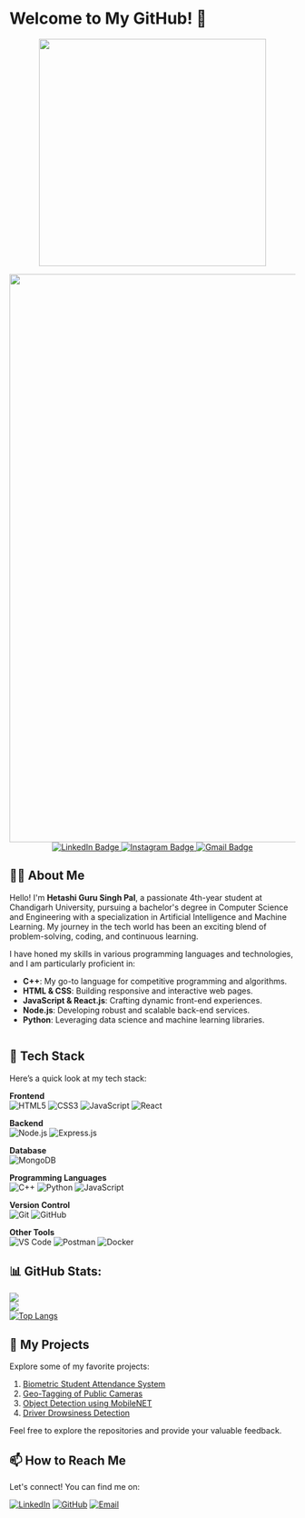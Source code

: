 
# Welcome to My GitHub! 👋


<p align="center">
  <img src="https://media4.giphy.com/media/v1.Y2lkPTc5MGI3NjExZHB1bTJlbnc5YnF1MHlnOGtndDdheHl5Z3poeDE3ODFtdmw5ZnF4aCZlcD12MV9naWZzX3NlYXJjaCZjdD1n/bGgsc5mWoryfgKBx1u/giphy.webp" width="400"/>
</p>

 <!-- Replace with an animated graphic -->

 <img src="https://user-images.githubusercontent.com/74038190/212284115-f47cd8ff-2ffb-4b04-b5bf-4d1c14c0247f.gif" width="1000">
  
  <div id="badges" align = "center">
  <a href="https://www.linkedin.com/in/guru-singh-pal/">
    <img src="https://img.shields.io/badge/LinkedIn-blue?style=for-the-badge&logo=linkedin&logoColor=white" alt="LinkedIn Badge"/>
  </a>
  <a href="https://www.instagram.com/guru.exe._">
    <img src="https://img.shields.io/badge/Instagram-black?style=for-the-badge&logo=instagram&logoColor=white" alt="Instagram Badge"/>
  </a>
  <a href="mailto:gurusingh2585@gmail.com">
    <img src="https://img.shields.io/badge/Gmail-red?style=for-the-badge&logo=gmail&logoColor=white" alt="Gmail Badge"/>
  </a>
</div>

## 👨‍💻 About Me

Hello! I'm **Hetashi Guru Singh Pal**, a passionate 4th-year student at Chandigarh University, pursuing a bachelor's degree in Computer Science and Engineering with a specialization in Artificial Intelligence and Machine Learning. My journey in the tech world has been an exciting blend of problem-solving, coding, and continuous learning.

I have honed my skills in various programming languages and technologies, and I am particularly proficient in:

- **C++**: My go-to language for competitive programming and algorithms.
- **HTML & CSS**: Building responsive and interactive web pages.
- **JavaScript & React.js**: Crafting dynamic front-end experiences.
- **Node.js**: Developing robust and scalable back-end services.
- **Python**: Leveraging data science and machine learning libraries.

<img src="https://komarev.com/ghpvc/?username=gurusinghpal&style=flat-square&color=blue" alt=""/>

## 🚀 Tech Stack

Here’s a quick look at my tech stack:

**Frontend**  
![HTML5](https://img.shields.io/badge/-HTML5-E34F26?style=flat-square&logo=html5&logoColor=white)
![CSS3](https://img.shields.io/badge/-CSS3-1572B6?style=flat-square&logo=css3)
![JavaScript](https://img.shields.io/badge/-JavaScript-F7DF1E?style=flat-square&logo=javascript&logoColor=black)
![React](https://img.shields.io/badge/-React-61DAFB?style=flat-square&logo=react&logoColor=black)

**Backend**  
![Node.js](https://img.shields.io/badge/-Node.js-339933?style=flat-square&logo=node.js&logoColor=white)
![Express.js](https://img.shields.io/badge/-Express.js-000000?style=flat-square&logo=express&logoColor=white)

**Database**  
![MongoDB](https://img.shields.io/badge/-MongoDB-47A248?style=flat-square&logo=mongodb&logoColor=white)

**Programming Languages**  
![C++](https://img.shields.io/badge/-C++-00599C?style=flat-square&logo=c%2B%2B&logoColor=white)
![Python](https://img.shields.io/badge/-Python-3776AB?style=flat-square&logo=python&logoColor=white)
![JavaScript](https://img.shields.io/badge/-JavaScript-F7DF1E?style=flat-square&logo=javascript&logoColor=black)

**Version Control**  
![Git](https://img.shields.io/badge/-Git-F05032?style=flat-square&logo=git&logoColor=white)
![GitHub](https://img.shields.io/badge/-GitHub-181717?style=flat-square&logo=github)

**Other Tools**  
![VS Code](https://img.shields.io/badge/-VS_Code-007ACC?style=flat-square&logo=visual-studio-code)
![Postman](https://img.shields.io/badge/-Postman-FF6C37?style=flat-square&logo=postman&logoColor=white)
![Docker](https://img.shields.io/badge/-Docker-2496ED?style=flat-square&logo=docker&logoColor=white)

## 📊 GitHub Stats:
![](https://github-readme-stats.vercel.app/api?username=gurusinghpal&theme=dark&hide_border=false&include_all_commits=false&count_private=false)<br/>
![](https://github-readme-streak-stats.herokuapp.com/?user=gurusinghpal&theme=dark&hide_border=false)<br/>
[![Top Langs](https://github-readme-stats.vercel.app/api/top-langs/?username=akashkapoor0001&layout=compact&theme=vision-friendly-dark)](https://github.com/akashkapoor0001/github-readme-stats)

## 🔗 My Projects

Explore some of my favorite projects:

1. [Biometric Student Attendance System](https://github.com/gurusinghpal/BiometricStudenceAttendanceSystem)
2. [Geo-Tagging of Public Cameras](https://github.com/gurusinghpal/RJPOLICE_HACK_1096_WhiteHatHackers_6)
3. [Object Detection using MobileNET](https://github.com/gurusinghpal/ObjectDetection-MobileNet)
4. [Driver Drowsiness Detection](https://github.com/gurusinghpal/DriverDrowsiness)

Feel free to explore the repositories and provide your valuable feedback.

## 📫 How to Reach Me

Let's connect! You can find me on:

[![LinkedIn](https://img.shields.io/badge/-LinkedIn-0A66C2?style=flat-square&logo=linkedin&logoColor=white)](https://www.linkedin.com/in/guru-singh-pal/)
[![GitHub](https://img.shields.io/badge/-GitHub-181717?style=flat-square&logo=github&logoColor=white)](https://github.com/gurusinghpal)
[![Email](https://img.shields.io/badge/-Email-D14836?style=flat-square&logo=gmail&logoColor=white)](mailto:gurusingh2585@gmail.com)
